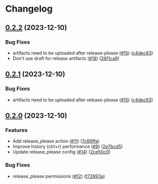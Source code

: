 # Changelog

## [0.2.2](https://github.com/domsleee/posh-fzf/compare/v0.2.0...v0.2.2) (2023-12-10)


### Bug Fixes

* artifacts need to be uploaded after release-please ([#15](https://github.com/domsleee/posh-fzf/issues/15)) ([c4dec63](https://github.com/domsleee/posh-fzf/commit/c4dec63cbc9666c11a592bf1ac415f816c8083b5))
* Don't use draft for release artifacts ([#18](https://github.com/domsleee/posh-fzf/issues/18)) ([26f1ca9](https://github.com/domsleee/posh-fzf/commit/26f1ca9b128aa2f6fc84a46d37735590aac3c58c))

## [0.2.1](https://github.com/domsleee/posh-fzf/compare/v0.2.0...v0.2.1) (2023-12-10)


### Bug Fixes

* artifacts need to be uploaded after release-please ([#15](https://github.com/domsleee/posh-fzf/issues/15)) ([c4dec63](https://github.com/domsleee/posh-fzf/commit/c4dec63cbc9666c11a592bf1ac415f816c8083b5))

## [0.2.0](https://github.com/domsleee/posh-fzf/compare/0.1.5...v0.2.0) (2023-12-10)


### Features

* Add release_please action ([#11](https://github.com/domsleee/posh-fzf/issues/11)) ([7c66ffa](https://github.com/domsleee/posh-fzf/commit/7c66ffa4db273c4bf3ac5cf7519f6835de68e88d))
* Improve history (ctrl+r) performance ([#9](https://github.com/domsleee/posh-fzf/issues/9)) ([2e7bcd5](https://github.com/domsleee/posh-fzf/commit/2e7bcd5f872907cf66294e8eae12218892f8a122))
* Update release_please config ([#14](https://github.com/domsleee/posh-fzf/issues/14)) ([2ce50c0](https://github.com/domsleee/posh-fzf/commit/2ce50c0b7fe3579e131db9d790110a65e2c03d9a))


### Bug Fixes

* release_please permissions ([#12](https://github.com/domsleee/posh-fzf/issues/12)) ([f72693a](https://github.com/domsleee/posh-fzf/commit/f72693a453c784dc06dcc949b22dd24d01d94fd9))
